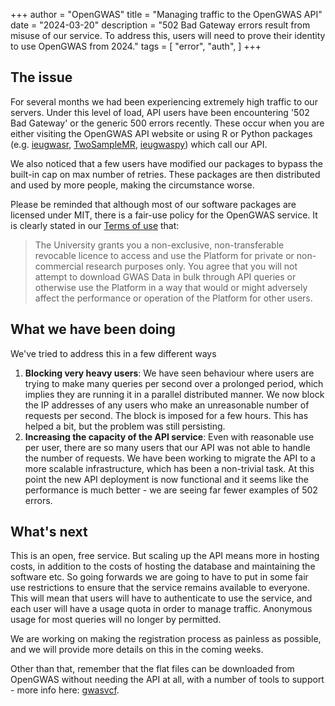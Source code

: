 +++
author = "OpenGWAS"
title = "Managing traffic to the OpenGWAS API"
date = "2024-03-20"
description = "502 Bad Gateway errors result from misuse of our service. To address this, users will need to prove their identity to use OpenGWAS from 2024."
tags = [
    "error",
    "auth",
]
+++

## The issue

For several months we had been experiencing extremely high traffic to our servers. Under this level of load, API users have been encountering '502 Bad Gateway' or the generic 500 errors recently. These occur when you are either visiting the OpenGWAS API website or using R or Python packages (e.g. [ieugwasr](http://github.com/mrcieu/ieugwasr), [TwoSampleMR](http://github.com/mrcieu/TwoSampleMR), [ieugwaspy](http://github.com/mrcieu/ieugwaspy)) which call our API.

We also noticed that a few users have modified our packages to bypass the built-in cap on max number of retries. These packages are then distributed and used by more people, making the circumstance worse.

Please be reminded that although most of our software packages are licensed under MIT, there is a fair-use policy for the OpenGWAS service. It is clearly stated in our [Terms of use](https://gwas.mrcieu.ac.uk/terms/) that:

> The University grants you a non-exclusive, non-transferable revocable licence to access and use the Platform for private or non-commercial research purposes only.
> You agree that you will not attempt to download GWAS Data in bulk through API queries or otherwise use the Platform in a way that would or might adversely affect the performance or operation of the Platform for other users.

## What we have been doing

We've tried to address this in a few different ways

1. **Blocking very heavy users**: We have seen behaviour where users are trying to make many queries per second over a prolonged period, which implies they are running it in a parallel distributed manner. We now block the IP addresses of any users who make an unreasonable number of requests per second. The block is imposed for a few hours. This has helped a bit, but the problem was still persisting.
2. **Increasing the capacity of the API service**: Even with reasonable use per user, there are so many users that our API was not able to handle the number of requests. We have been working to migrate the API to a more scalable infrastructure, which has been a non-trivial task. At this point the new API deployment is now functional and it seems like the performance is much better - we are seeing far fewer examples of 502 errors.

## What's next

This is an open, free service. But scaling up the API means more in hosting costs, in addition to the costs of hosting the database and maintaining the software etc. So going forwards we are going to have to put in some fair use restrictions to ensure that the service remains available to everyone. This will mean that users will have to authenticate to use the service, and each user will have a usage quota in order to manage traffic. Anonymous usage for most queries will no longer by permitted.

We are working on making the registration process as painless as possible, and we will provide more details on this in the coming weeks.

Other than that, remember that the flat files can be downloaded from OpenGWAS without needing the API at all, with a number of tools to support - more info here: [gwasvcf](https://github.com/mrcieu/gwasvcf).
